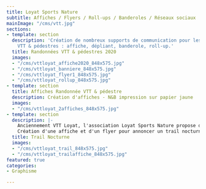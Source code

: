 ```yaml
---
title: Loyat Sports Nature
subtitle: Affiches / Flyers / Roll-ups / Banderoles / Réseaux sociaux
mainImage: "/cms/vtt.jpg"
sections:
- template: section
  description: 'Création de nombreux supports de communication pour les randonnées
    VTT & pédestres : affiche, dépliant, banderole, roll-up.'
  title: Randonnées VTT & pédestres 2020
  images:
  - "/cms/vttloyat_affiche2020_848x575.jpg"
  - "/cms/vttloyat_banniere_848x575.jpg"
  - "/cms/vttloyat_flyer1_848x575.jpg"
  - "/cms/vttloyat_rollup_848x575.jpg"
- template: section
  title: Affiches Randonnée VTT & pédestre
  description: Création d'affiches - N&B impression sur papier jaune
  images:
  - "/cms/vttloyat_2affiches_848x575.jpg"
- template: section
  description: |-
    Anciennement VTT Loyat, l'association Loyat Sports Nature propose de pratiquer le VTT, la course et la randonnée.
    Création d'une affiche et d'un flyer pour annoncer un trail nocturne.
  title: Trail Nocturne
  images:
  - "/cms/vttloyat_trail_848x575.jpg"
  - "/cms/vttloyat_trailaffiche_848x575.jpg"
featured: true
categories:
- Graphisme

---
```

